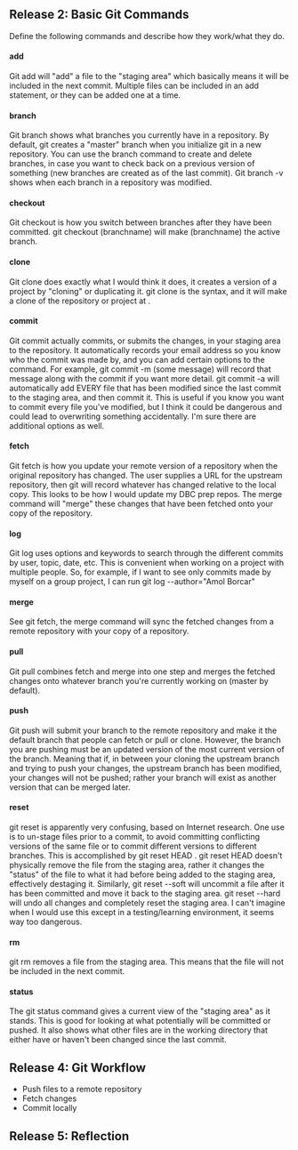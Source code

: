 ## Release 2: Basic Git Commands
Define the following commands and describe how they work/what they do.  


#### add
<!-- Your definition here -->
 
Git add will "add" a file to the "staging area" which basically means it will be included
in the next commit.  Multiple files can be included in an add statement, or they can be added one at a time. 


#### branch
<!-- Your definition here -->
 
Git branch shows what branches you currently have in a repository.  By default, git creates a "master" branch when you initialize git in a new repository.  You can use the branch command to create and delete branches, in case you want to check back on a previous version of something (new branches are created as of the last commit).  Git branch -v shows when each branch in a repository was modified. 


#### checkout
<!-- Your definition here -->
 
Git checkout is how you switch between branches after they have been committed.  git checkout (branchname) will make (branchname) the active branch.  


#### clone
<!-- Your definition here -->
 
Git clone does exactly what I would think it does, it creates a version of a project by "cloning" or duplicating it.  git clone <url> is the syntax, and it will make a clone of the repository or project at <url>.


#### commit
<!-- Your definition here -->
 
Git commit actually commits, or submits the changes, in your staging area to the repository.  It automatically records your email address so you know who the commit was made by, and you can add certain options to the command.  For example, git commit -m (some message) will record that message along with the commit if you want more detail.  git commit -a will automatically add EVERY file that has been modified since the last commit to the staging area, and then commit it.  This is useful if you know you want to commit every file you've modified, but I think it could be dangerous and could lead to overwriting something accidentally.  I'm sure there are additional options as well.


#### fetch
<!-- Your definition here -->
 
Git fetch is how you update your remote version of a repository when the original repository has changed.  The user supplies a URL for the upstream repository, then git will record whatever has changed relative to the local copy.  This looks to be how I would update my DBC prep repos.  The merge command will "merge" these changes that have been fetched onto your copy of the repository.  


#### log
<!-- Your definition here -->
 
Git log uses options and keywords to search through the different commits by user, topic, date, etc. This is convenient when working on a project with multiple people.  So, for example, if I want to see only commits made by myself on a group project, I can run git log --author="Amol Borcar"


#### merge
<!-- Your definition here -->
 
See git fetch, the merge command will sync the fetched changes from a remote repository with your copy of a repository.


#### pull
<!-- Your definition here -->
 
Git pull combines fetch and merge into one step and merges the fetched changes onto whatever branch you're currently working on (master by default).


#### push
<!-- Your definition here -->
 
Git push will submit your branch to the remote repository and make it the default branch that people can fetch or pull or clone.  However, the branch you are pushing must be an updated version of the most current version of the branch.  Meaning that if, in between your cloning the upstream branch and trying to push your changes, the upstream branch has been modified, your changes will not be pushed; rather your branch will exist as another version that can be merged later. 


#### reset
<!-- Your definition here -->
 
git reset is apparently very confusing, based on Internet research.  One use is to un-stage files prior to a commit, to avoid committing conflicting versions of the same file or to commit different versions to different branches.  This is accomplished by git reset HEAD <filename>.  git reset HEAD doesn't physically remove the file from the staging area, rather it changes the "status" of the file to what it had before being added to the staging area, effectively destaging it.  Similarly, git reset --soft <filename> will uncommit a file after it has been committed and move it back to the staging area.  git reset --hard <filename> will undo all changes and completely reset the staging area.  I can't imagine when I would use this except in a testing/learning environment, it seems way too dangerous.


#### rm
<!-- Your definition here -->
 
git rm removes a file from the staging area.  This means that the file will not be included in the next commit. 


#### status
<!-- Your definition here -->
 
The git status command gives a current view of the "staging area" as it stands.  This is good for looking at what potentially will be committed or pushed.  It also shows what other files are in the working directory that either have or haven't been changed since the last commit.  




## Release 4: Git Workflow

- Push files to a remote repository
- Fetch changes
- Commit locally

## Release 5: Reflection